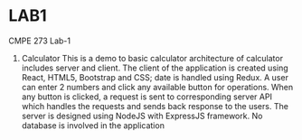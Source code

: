 # LAB1
CMPE 273 Lab-1

1. Calculator
  This is a demo to basic calculator architecture of calculator includes server and client. 
  The client of the application is created using React, HTML5, Bootstrap and CSS; date is handled using Redux.
  A user can enter 2 numbers and click any available button for operations. 
  When any button is clicked, a request is sent to corresponding server API which handles the requests and sends back response to the users.
  The server is designed using NodeJS with ExpressJS framework. 
  No database is involved in the application
